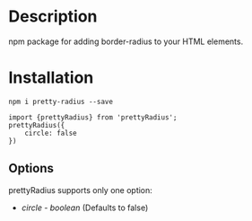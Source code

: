 # Description
npm package for adding border-radius to your HTML elements.
# Installation
`npm i pretty-radius --save`
```
import {prettyRadius} from 'prettyRadius';
prettyRadius({
    circle: false
})

```
## Options
prettyRadius supports only one option:
- _circle_ - _boolean_ (Defaults to false)